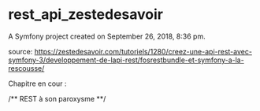 rest_api_zestedesavoir
======================

A Symfony project created on September 26, 2018, 8:36 pm.

source: https://zestedesavoir.com/tutoriels/1280/creez-une-api-rest-avec-symfony-3/developpement-de-lapi-rest/fosrestbundle-et-symfony-a-la-rescousse/

Chapitre en cour :

/** REST à son paroxysme  **/
